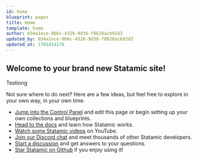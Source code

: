 ```yaml
---
id: home
blueprint: pages
title: Home
template: home
author: 034a1ece-9b6c-4326-9d36-f8628acb92d3
updated_by: 034a1ece-9b6c-4326-9d36-f8628acb92d3
updated_at: 1701414176
---
```

## Welcome to your brand new Statamic site!

Testiong

Not sure where to do next? Here are a few ideas, but feel free to explore in your own way, in your own time.

- [Jump into the Control Panel](/cp) and edit this page or begin setting up your own collections and blueprints.
- [Head to the docs](https://statamic.dev) and learn how Statamic works.
- [Watch some Statamic videos](https://youtube.com/statamic) on YouTube.
- [Join our Discord chat](https://statamic.com/discord) and meet thousands of other Statamic developers.
- [Start a discussion](https://github.com/statamic/cms/discussions) and get answers to your questions.
- [Star Statamic on Github](https://github.com/statamic/cms) if you enjoy using it!
